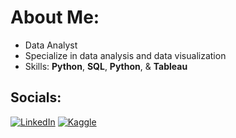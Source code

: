 # About Me: 
- Data Analyst
- Specialize in data analysis and data visualization
- Skills: **Python**, **SQL**, **Python**, & **Tableau** <br>

## Socials:
[![LinkedIn](https://img.shields.io/badge/LinkedIn-%230077B5.svg?logo=linkedin&logoColor=white)](https://www.linkedin.com/in/tyrone-o-garro-jr-2b7714a4/)
[![Kaggle](https://img.shields.io/badge/Kaggle-035a7d?style=for-the-badge&logo=kaggle&logoColor=white)](https://www.kaggle.com/tyroneogarrojr)

